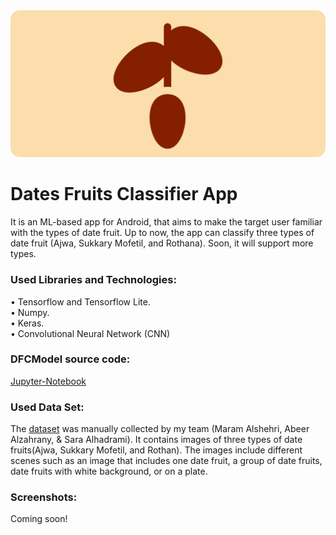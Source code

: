 <img src="Images/df_header_v3.png" width="1100">


# Dates Fruits Classifier App

It is an ML-based app for Android, that aims to make the target user familiar with the types of date fruit. Up to now, the app can classify three types of date fruit (Ajwa, Sukkary Mofetil, and Rothana). Soon, it will support more types.

### Used Libraries and Technologies:
•	Tensorflow and Tensorflow Lite.\
•	Numpy.\
•	Keras.\
•	Convolutional Neural Network (CNN)

### DFCModel source code:
[Jupyter-Notebook](https://bit.ly/dfcm)
### Used Data Set:
The [dataset](https://bit.ly/DFsDataset) was manually collected by my team (Maram Alshehri, Abeer Alzahrany, & Sara Alhadrami). It contains images of three types of date fruits(Ajwa, Sukkary Mofetil, and Rothan). The images include different scenes such as an image that includes one date fruit, a group of date fruits, date fruits with white background, or on a plate. 


### Screenshots:
Coming soon!
